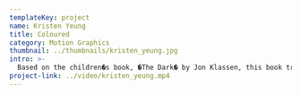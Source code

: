 ```yaml
---
templateKey: project
name: Kristen Yeung
title: Coloured
category: Motion Graphics
thumbnail: ../thumbnails/kristen_yeung.jpg
intro: >-
  Based on the children�s book, �The Dark� by Jon Klassen, this book trailer gives a glimpse into the character and the gist of the book. Utilizing hand-drawn animations, this book trailer attempts to use the concept of time and fear to engage viewers into reading the book.
project-link: ../video/kristen_yeung.mp4
---
```

